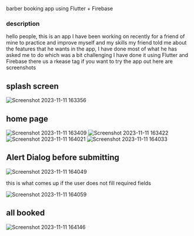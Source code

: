 barber booking app using Flutter + Firebase 
### description ##
hello people, this is an app I have been working on recently for a friend of mine to practice and improve myself and my skills 
my friend told me about the features that he wants in the app, I have done most of what he has asked me to do which was a bit challenging 
I have done it using Flutter and Firebase
there us a rkease tag if you want to try the app out 
here are screenshots 
## splash screen ## 
![Screenshot 2023-11-11 163356](https://github.com/Amjadyabroudi128/bookMe/assets/61939508/5247ac0f-b140-4bd9-9a5b-ee5111347d4e)
## home page ##
![Screenshot 2023-11-11 163409](https://github.com/Amjadyabroudi128/bookMe/assets/61939508/2a85d6bc-7e6a-4a2a-8f06-38e162c2010d) ![Screenshot 2023-11-11 163422](https://github.com/Amjadyabroudi128/bookMe/assets/61939508/b8a51918-2d4c-4842-be98-297ee59eb229) ![Screenshot 2023-11-11 164021](https://github.com/Amjadyabroudi128/bookMe/assets/61939508/d25d554a-5fe3-4912-ac55-4b87f057427a) ![Screenshot 2023-11-11 164033](https://github.com/Amjadyabroudi128/bookMe/assets/61939508/70e92403-a06f-4f89-ba75-8e846c897320) 
## Alert Dialog before submitting ##
![Screenshot 2023-11-11 164049](https://github.com/Amjadyabroudi128/bookMe/assets/61939508/e92472b4-061f-42ee-b635-989c7be1af85)

this is what comes up if the user does not fill required fields  

![Screenshot 2023-11-11 164059](https://github.com/Amjadyabroudi128/bookMe/assets/61939508/5f4a1c44-be1a-4c4e-82c1-622044ce03b8)

## all booked ##
![Screenshot 2023-11-11 164146](https://github.com/Amjadyabroudi128/bookMe/assets/61939508/1d0c60a3-8b1e-46f3-872e-f6398ba08d93)














